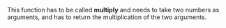 This function has to be called **multiply** and needs to take two numbers as arguments, and has to return the multiplication of the two arguments.